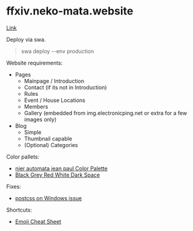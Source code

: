# ffxiv.neko-mata.website

[Link](https://witty-water-048cfc203.4.azurestaticapps.net)

Deploy via swa.
> swa deploy --env production

Website requirements:

* Pages
    * Mainpage / Introduction
    * Contact (if its not in Introduction)
    * Rules
    * Event / House Locations
    * Members
    * Gallery (embedded from img.electronicping.net or extra for a few images only)
* Blog
    * Simple
    * Thumbnail capable
    * (Optional) Categories

Color pallets:

* [nier automata jean paul Color Palette](https://www.color-hex.com/color-palette/1023731)
* [Black Grey Red White Dark Space](https://colorhunt.co/palette/0000003e3636d72323f5eded)

Fixes:
* [postcss on Windows issue](https://github.com/gohugoio/hugo/issues/7333#issuecomment-1048571703)

Shortcuts:
* [Emoji Cheat Sheet](https://gohugo.io/quick-reference/emojis/)
